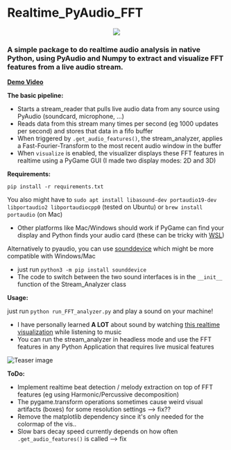 # Realtime_PyAudio_FFT
<p align="center">
  <img src="./assets/teaser.gif">
</p>

### A simple package to do realtime audio analysis in native Python, using PyAudio and Numpy to extract and visualize FFT features from a live audio stream.

[**Demo Video**](https://youtu.be/FnP2bkzU4oo)

**The basic pipeline:**
* Starts a stream_reader that pulls live audio data from any source using PyAudio (soundcard, microphone, ...)
* Reads data from this stream many times per second (eg 1000 updates per second) and stores that data in a fifo buffer
* When triggered by `.get_audio_features()`, the stream_analyzer, applies a Fast-Fourier-Transform to the most recent audio window in the buffer
* When `visualize` is enabled, the visualizer displays these FFT features in realtime using a PyGame GUI (I made two display modes: 2D and 3D)

**Requirements:**

`pip install -r requirements.txt`

You also might have to 
`sudo apt install libasound-dev portaudio19-dev libportaudio2 libportaudiocpp0` (tested on Ubuntu)
or 
`brew install portaudio` (on Mac)

* Other platforms like Mac/Windows should work if PyGame can find your display and Python finds your audio card (these can be tricky with [WSL](https://research.wmz.ninja/articles/2017/11/setting-up-wsl-with-graphics-and-audio.html))

Alternatively to pyaudio, you can use [sounddevice](https://python-sounddevice.readthedocs.io/en/0.3.15/installation.html) which might be more compatible with Windows/Mac
* just run `python3 -m pip install sounddevice`
* The code to switch between the two sound interfaces is in the `__init__` function of the Stream_Analyzer class

**Usage:**

just run `python run_FFT_analyzer.py` and play a sound on your machine!
* I have personally learned **A LOT** about sound by watching [this realtime visualization](https://www.youtube.com/watch?v=FnP2bkzU4oo) while listening to music
* You can run the stream_analyzer in headless mode and use the FFT features in any Python Application that requires live musical features

![Teaser image](./assets/usage.png)

**ToDo:**
* Implement realtime beat detection / melody extraction on top of FFT features (eg using Harmonic/Percussive decomposition)
* The pygame.transform operations sometimes cause weird visual artifacts (boxes) for some resolution settings --> fix??
* Remove the matplotlib dependency since it's only needed for the colormap of the vis..
* Slow bars decay speed currently depends on how often `.get_audio_features()` is called --> fix

